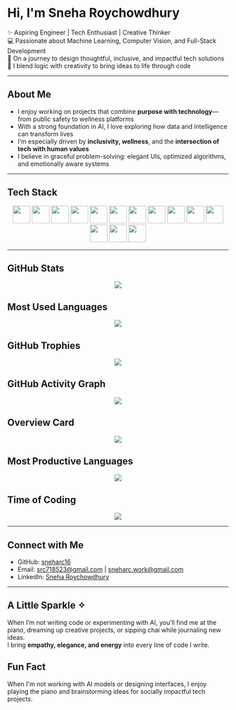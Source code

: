# Hi, I'm Sneha Roychowdhury

✨ Aspiring Engineer | Tech Enthusiast | Creative Thinker  
💻 Passionate about Machine Learning, Computer Vision, and Full-Stack Development  
🌸 On a journey to design thoughtful, inclusive, and impactful tech solutions  
🧠 I blend logic with creativity to bring ideas to life through code

---

## About Me

- I enjoy working on projects that combine **purpose with technology**—from public safety to wellness platforms  
- With a strong foundation in AI, I love exploring how data and intelligence can transform lives  
- I’m especially driven by **inclusivity, wellness**, and the **intersection of tech with human values**  
- I believe in graceful problem-solving: elegant UIs, optimized algorithms, and emotionally aware systems

---

## Tech Stack

<p align="center">
  <img src="https://cdn.jsdelivr.net/gh/devicons/devicon/icons/python/python-original.svg" width="40" />
  <img src="https://cdn.jsdelivr.net/gh/devicons/devicon/icons/javascript/javascript-original.svg" width="40" />
  <img src="https://cdn.jsdelivr.net/gh/devicons/devicon/icons/react/react-original.svg" width="40" />
  <img src="https://cdn.jsdelivr.net/gh/devicons/devicon/icons/nodejs/nodejs-original.svg" width="40" />
  <img src="https://cdn.jsdelivr.net/gh/devicons/devicon/icons/express/express-original.svg" width="40" />
  <img src="https://cdn.jsdelivr.net/gh/devicons/devicon/icons/mongodb/mongodb-original.svg" width="40" />
  <img src="https://cdn.jsdelivr.net/gh/devicons/devicon/icons/html5/html5-original.svg" width="40" />
  <img src="https://cdn.jsdelivr.net/gh/devicons/devicon/icons/css3/css3-original.svg" width="40" />
  <img src="https://cdn.jsdelivr.net/gh/devicons/devicon/icons/r/r-original.svg" width="40" />
  <img src="https://cdn.jsdelivr.net/gh/devicons/devicon/icons/pytorch/pytorch-original.svg" width="40" />
  <img src="https://cdn.jsdelivr.net/gh/devicons/devicon/icons/tensorflow/tensorflow-original.svg" width="40" />
  <img src="https://cdn.jsdelivr.net/gh/devicons/devicon/icons/opencv/opencv-original.svg" width="40" />
  <img src="https://cdn.jsdelivr.net/gh/devicons/devicon/icons/git/git-original.svg" width="40" />
  <img src="https://cdn.jsdelivr.net/gh/devicons/devicon/icons/github/github-original.svg" width="40" />
</p>

---

## GitHub Stats

<p align="center">
  <img src="https://github-readme-stats.vercel.app/api?username=sneharc16&show_icons=true&theme=default&hide_title=true" />
</p>

## Most Used Languages

<p align="center">
  <img src="https://github-readme-stats.vercel.app/api/top-langs/?username=sneharc16&layout=compact&theme=default" />
</p>

## GitHub Trophies

<p align="center">
  <img src="https://github-profile-trophy.vercel.app/?username=sneharc16&theme=flat&margin-w=10" />
</p>

## GitHub Activity Graph

<p align="center">
  <img src="https://github-readme-activity-graph.vercel.app/graph?username=sneharc16&theme=github" />
</p>

## Overview Card

<p align="center">
  <img src="https://github-profile-summary-cards.vercel.app/api/cards/profile-details?username=sneharc16&theme=default" />
</p>

## Most Productive Languages

<p align="center">
  <img src="https://github-profile-summary-cards.vercel.app/api/cards/most-commit-language?username=sneharc16&theme=default" />
</p>

## Time of Coding

<p align="center">
  <img src="https://github-profile-summary-cards.vercel.app/api/cards/productive-time?username=sneharc16&theme=default&utcOffset=5.5" />
</p>

---

## Connect with Me

- GitHub: [sneharc16](https://github.com/sneharc16)  
- Email: [src718523@gmail.com](mailto:src718523@gmail.com) | [sneharc.work@gmail.com](mailto:sneharc.work@gmail.com)  
- LinkedIn: [Sneha Roychowdhury](https://www.linkedin.com/in/snehaaroychowdhury/)  

---

## A Little Sparkle ✧

When I’m not writing code or experimenting with AI, you’ll find me at the piano, dreaming up creative projects, or sipping chai while journaling new ideas.  
I bring **empathy, elegance, and energy** into every line of code I write.

## Fun Fact

When I'm not working with AI models or designing interfaces, I enjoy playing the piano and brainstorming ideas for socially impactful tech projects.

